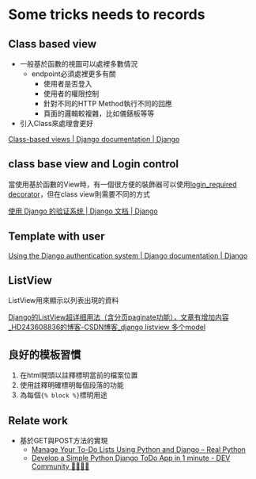 # Some tricks needs to records

## Class based view

- 一般基於函數的視圖可以處裡多數情況
  - endpoint必須處裡更多有關
    - 使用者是否登入
    - 使用者的權限控制
    - 針對不同的HTTP Method執行不同的回應
    - 頁面的邏輯較複雜，比如儀錶板等等
- 引入Class來處理會更好

[Class-based views | Django documentation | Django](https://docs.djangoproject.com/en/4.1/topics/class-based-views/)

## class base view and Login control

當使用基於函數的View時，有一個很方便的裝飾器可以使用[login_required decorator](https://docs.djangoproject.com/en/4.1/topics/auth/default/#the-login-required-decorator)，但在class view則需要不同的方式

[使用 Django 的验证系统 | Django 文档 | Django](https://docs.djangoproject.com/zh-hans/3.2/topics/auth/default/#the-loginrequired-mixin)

## Template with user

[Using the Django authentication system | Django documentation | Django](https://docs.djangoproject.com/en/4.1/topics/auth/default/#users)

## ListView

ListView用來顯示以列表出現的資料

[Django的ListView超详细用法（含分页paginate功能），文章有增加内容_HD243608836的博客-CSDN博客_django listview 多个model](https://blog.csdn.net/HD243608836/article/details/107182567)

## 良好的模板習慣

1. 在html開頭以註釋標明當前的檔案位置
2. 使用註釋明確標明每個段落的功能
3. 為每個`{% block %}`標明用途

## Relate work

- 基於GET與POST方法的實現
  - [Manage Your To-Do Lists Using Python and Django – Real Python](https://realpython.com/django-todo-lists/#step-4-add-your-sample-to-do-data)
  - [Develop a Simple Python Django ToDo App in 1 minute - DEV Community 👩‍💻👨‍💻](https://dev.to/nditah/develop-a-simple-python-django-todo-app-in-1-minute-4908)
